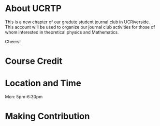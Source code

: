 # About UCRTP
This is a new chapter of our gradute student journal club in UCRiverside.
This account will be used to organize our journal club activities for those of whom interested in theoretical physics and Mathematics. 

Cheers!

# Course Credit


# Location and Time
Mon: 5pm-6:30pm

# Making Contribution

